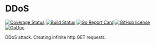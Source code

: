 # DDoS

[![Coverage Status](https://coveralls.io/repos/github/Konstantin8105/DDoS/badge.svg?branch=master)](https://coveralls.io/github/Konstantin8105/DDoS?branch=master)
[![Build Status](https://travis-ci.org/Konstantin8105/DDoS.svg?branch=master)](https://travis-ci.org/Konstantin8105/DDoS)
[![Go Report Card](https://goreportcard.com/badge/github.com/Konstantin8105/DDoS)](https://goreportcard.com/report/github.com/Konstantin8105/DDoS)
[![GitHub license](https://img.shields.io/badge/license-MIT-blue.svg)](https://github.com/Konstantin8105/DDoS/blob/master/LICENSE)
[![GoDoc](https://godoc.org/github.com/Konstantin8105/DDoS?status.svg)](https://godoc.org/github.com/Konstantin8105/DDoS)

DDoS attack. Creating infinite http GET requests.
